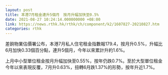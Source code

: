 ```yaml
---
layout: post
title: 本港7月租金連升5個月　按月升幅加快至0.5%
date: 2021-08-27 10:24:14.000000000 +08:00
link: https://news.rthk.hk/rthk/ch/component/k2/1607827-20210827.htm
categories: rthk
---
```


差餉物業估價署公布，本港7月私人住宅租金指數報179.4，按月升0.5%，升幅比6月加快0.33個百分點，連升5個月，今年以來累計升約1.6%。

上月中小型單位租金按月升幅加快至0.55%，按年仍跌0.7%。至於大型單位租金今年以來表現反覆，7月升0.63%，扭轉6月跌1.37%的形勢，按年升近1.7%。
